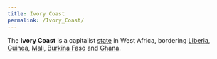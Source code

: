 ```yaml
---
title: Ivory Coast
permalink: /Ivory_Coast/
---
```


The **Ivory Coast** is a capitalist [state](List_of_States.md "wikilink")
in West Africa, bordering [Liberia](Liberia.md "wikilink"),
[Guinea](Guinea.md "wikilink"), [Mali](Mali.md "wikilink"), [Burkina
Faso](Burkina_Faso.md "wikilink") and [Ghana](Ghana.md "wikilink").